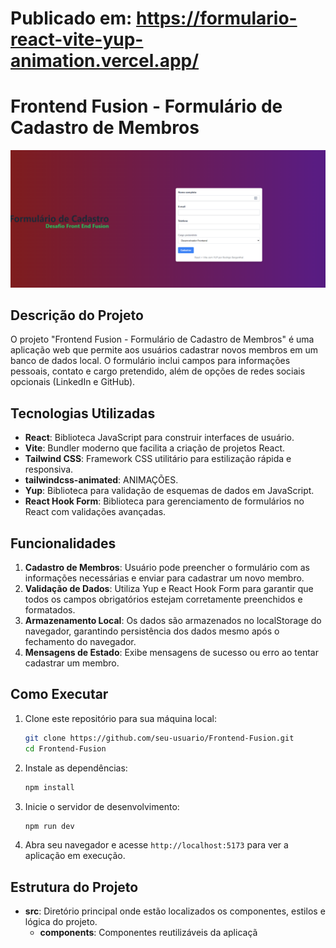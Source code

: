   # Publicado em: https://formulario-react-vite-yup-animation.vercel.app/
 
 
 # Frontend Fusion - Formulário de Cadastro de Membros

![Logo do Projeto](./public/tela%20inicial.png)

## Descrição do Projeto

O projeto "Frontend Fusion - Formulário de Cadastro de Membros" é uma aplicação web que permite aos usuários cadastrar novos membros em um banco de dados local. O formulário inclui campos para informações pessoais, contato e cargo pretendido, além de opções de redes sociais opcionais (LinkedIn e GitHub).

## Tecnologias Utilizadas

- **React**: Biblioteca JavaScript para construir interfaces de usuário.
- **Vite**: Bundler moderno que facilita a criação de projetos React.
- **Tailwind CSS**: Framework CSS utilitário para estilização rápida e responsiva.
- **tailwindcss-animated**: ANIMAÇÕES.
- **Yup**: Biblioteca para validação de esquemas de dados em JavaScript.
- **React Hook Form**: Biblioteca para gerenciamento de formulários no React com validações avançadas.



## Funcionalidades

1. **Cadastro de Membros**: Usuário pode preencher o formulário com as informações necessárias e enviar para cadastrar um novo membro.
2. **Validação de Dados**: Utiliza Yup e React Hook Form para garantir que todos os campos obrigatórios estejam corretamente preenchidos e formatados.
3. **Armazenamento Local**: Os dados são armazenados no localStorage do navegador, garantindo persistência dos dados mesmo após o fechamento do navegador.
4. **Mensagens de Estado**: Exibe mensagens de sucesso ou erro ao tentar cadastrar um membro.

## Como Executar

1. Clone este repositório para sua máquina local:
    ```sh
    git clone https://github.com/seu-usuario/Frontend-Fusion.git
    cd Frontend-Fusion
    ```
2. Instale as dependências:
    ```sh
    npm install
    ```
3. Inicie o servidor de desenvolvimento:
    ```sh
    npm run dev
    ```
4. Abra seu navegador e acesse `http://localhost:5173` para ver a aplicação em execução.

## Estrutura do Projeto

- **src**: Diretório principal onde estão localizados os componentes, estilos e lógica do projeto.
  - **components**: Componentes reutilizáveis da aplicaçã